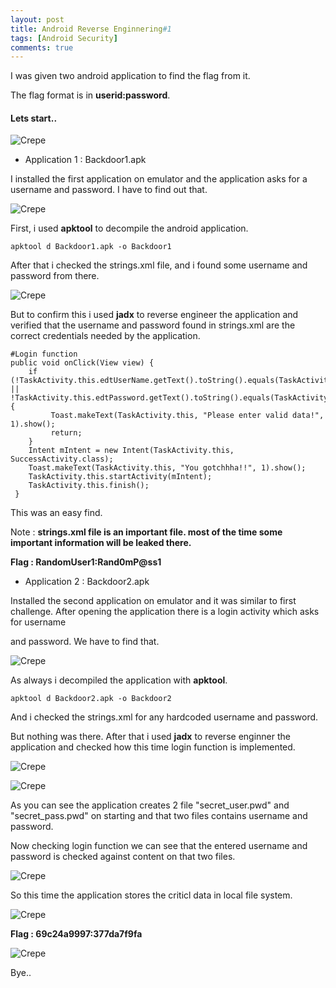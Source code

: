 ```yaml
---
layout: post
title: Android Reverse Enginnering#1
tags: [Android Security]
comments: true
---
```


I was given two android application to find the flag from it.

The flag format is in **userid:password**.

#### Lets start..

![Crepe](https://raw.githubusercontent.com/Masscan/masscan.github.io/master/assets/img/are1.png)

* Application 1 : Backdoor1.apk

I installed the first application on emulator and the application asks for a username and password. I have to find out that.

![Crepe](https://raw.githubusercontent.com/Masscan/masscan.github.io/master/assets/img/are2.png)

First, i used **apktool** to decompile the android application.

~~~
apktool d Backdoor1.apk -o Backdoor1
~~~

After that i checked the strings.xml file, and i found some username and password from there.

![Crepe](https://raw.githubusercontent.com/Masscan/masscan.github.io/master/assets/img/are3.png)

But to confirm this i used **jadx** to reverse engineer the application and verified that the username and password found in strings.xml are the correct credentials needed by the application.

~~~
#Login function
public void onClick(View view) {
    if (!TaskActivity.this.edtUserName.getText().toString().equals(TaskActivity.this.getResources().getString(R.string.Ustr)) || !TaskActivity.this.edtPassword.getText().toString().equals(TaskActivity.this.getResources().getString(R.string.Pstr))) {
         Toast.makeText(TaskActivity.this, "Please enter valid data!", 1).show();
         return;
    }
    Intent mIntent = new Intent(TaskActivity.this, SuccessActivity.class);
    Toast.makeText(TaskActivity.this, "You gotchhha!!", 1).show();
    TaskActivity.this.startActivity(mIntent);
    TaskActivity.this.finish();
 }
~~~

This was an easy find. 

Note : **strings.xml file is an important file. most of the time some important information will be leaked there.**

**Flag : RandomUser1:Rand0mP@ss1**

* Application 2 : Backdoor2.apk

Installed the second application on emulator and it was similar to first challenge. After opening the application there is a login activity which asks for username 

and password. We have to find that.

![Crepe](https://raw.githubusercontent.com/Masscan/masscan.github.io/master/assets/img/are4.png)

As always i decompiled the application with **apktool**.

~~~
apktool d Backdoor2.apk -o Backdoor2
~~~

And i checked the strings.xml for any hardcoded username and password.

But nothing was there. After that i used **jadx** to reverse enginner the application and checked how this time login function is implemented.

![Crepe](https://raw.githubusercontent.com/Masscan/masscan.github.io/master/assets/img/are5.png)

![Crepe](https://raw.githubusercontent.com/Masscan/masscan.github.io/master/assets/img/are6.png)

As you can see the application creates 2 file "secret_user.pwd" and "secret_pass.pwd" on starting and that two files contains username and password.

Now checking login function we can see that the entered username and password is checked against content on that two files.

![Crepe](https://raw.githubusercontent.com/Masscan/masscan.github.io/master/assets/img/are7.png)

So this time the application stores the criticl data in local file system.

![Crepe](https://raw.githubusercontent.com/Masscan/masscan.github.io/master/assets/img/are8.png)

**Flag : 69c24a9997:377da7f9fa**

![Crepe](https://raw.githubusercontent.com/Masscan/masscan.github.io/master/assets/img/are9.png)

Bye..
